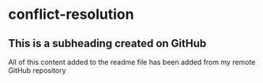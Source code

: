 # conflict-resolution

## This is a subheading created on GitHub

All of this content added to the readme file has been added from my remote GitHub repository
